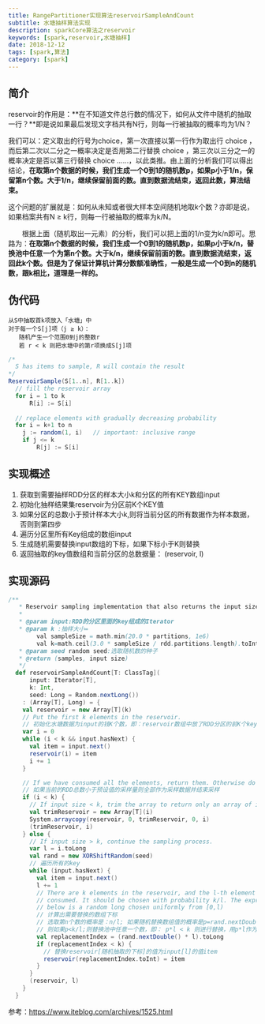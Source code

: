 ```yaml
---
title: RangePartitioner实现算法reservoirSampleAndCount
subtitle: 水塘抽样算法实现
description: sparkCore算法之reservoir
keywords: [spark,reservoir,水塘抽样]
date: 2018-12-12
tags: [spark,算法]
category: [spark]
---
```


## 简介

reservoir的作用是：**在不知道文件总行数的情况下，如何从文件中随机的抽取一行？**即是说如果最后发现文字档共有N行，则每一行被抽取的概率均为1/N？

我们可以：定义取出的行号为choice，第一次直接以第一行作为取出行 choice ，而后第二次以二分之一概率决定是否用第二行替换 choice ，第三次以三分之一的概率决定是否以第三行替换 choice ……，以此类推。由上面的分析我们可以得出结论，**在取第n个数据的时候，我们生成一个0到1的随机数p，如果p小于1/n，保留第n个数。大于1/n，继续保留前面的数。直到数据流结束，返回此数，算法结束。**

这个问题的扩展就是：如何从未知或者很大样本空间随机地取k个数？亦即是说，如果档案共有N ≥ k行，则每一行被抽取的概率为k/N。

　　根据上面（随机取出一元素）的分析，我们可以把上面的1/n变为k/n即可。思路为：**在取第n个数据的时候，我们生成一个0到1的随机数p，如果p小于k/n，替换池中任意一个为第n个数。大于k/n，继续保留前面的数。直到数据流结束，返回此k个数。但是为了保证计算机计算分数额准确性，一般是生成一个0到n的随机数，跟k相比，道理是一样的。**

## **伪代码**

```
从S中抽取首k项放入「水塘」中
对于每一个S[j]项（j ≥ k）：
   随机产生一个范围0到j的整数r
   若 r < k 则把水塘中的第r项换成S[j]项
```

```scala
/*
  S has items to sample, R will contain the result
*/
ReservoirSample(S[1..n], R[1..k])
  // fill the reservoir array
  for i = 1 to k
      R[i] := S[i]
 
  // replace elements with gradually decreasing probability
  for i = k+1 to n
    j := random(1, i)   // important: inclusive range
    if j <= k
        R[j] := S[i]
```

## 实现概述

1. 获取到需要抽样RDD分区的样本大小k和分区的所有KEY数组input
2. 初始化抽样结果集reservoir为分区前K个KEY值
3. 如果分区的总数小于预计样本大小k,则将当前分区的所有数据作为样本数据，否则到第四步
4. 遍历分区里所有Key组成的数组input
5. 生成随机需要替换input数组的下标，如果下标小于K则替换
6. 返回抽取的key值数组和当前分区的总数据量： (reservoir, l)

## 实现源码

```scala
/**
   * Reservoir sampling implementation that also returns the input size.
   *
   * @param input:RDD的分区里面的key组成的Iterator
   * @param k :抽样大小=
   		val sampleSize = math.min(20.0 * partitions, 1e6)
   		val k=math.ceil(3.0 * sampleSize / rdd.partitions.length).toInt
   * @param seed random seed:选取随机数的种子
   * @return (samples, input size)
   */
  def reservoirSampleAndCount[T: ClassTag](
      input: Iterator[T],
      k: Int,
      seed: Long = Random.nextLong())
    : (Array[T], Long) = {
    val reservoir = new Array[T](k)
    // Put the first k elements in the reservoir.
    // 初始化水塘数据为input的钱K个数，即：reservoir数组中放了RDD分区的前K个key值
    var i = 0
    while (i < k && input.hasNext) {
      val item = input.next()
      reservoir(i) = item
      i += 1
    }

    // If we have consumed all the elements, return them. Otherwise do the replacement.
    // 如果当前的RDD总数小于预设值的采样量则全部作为采样数据并结束采样
    if (i < k) {
      // If input size < k, trim the array to return only an array of input size.
      val trimReservoir = new Array[T](i)
      System.arraycopy(reservoir, 0, trimReservoir, 0, i)
      (trimReservoir, i)
    } else {
      // If input size > k, continue the sampling process.
      var l = i.toLong
      val rand = new XORShiftRandom(seed)
      // 遍历所有的key
      while (input.hasNext) {
        val item = input.next()
        l += 1
        // There are k elements in the reservoir, and the l-th element has been
        // consumed. It should be chosen with probability k/l. The expression
        // below is a random long chosen uniformly from [0,l)
        // 计算出需要替换的数组下标
        // 选取第n个数的概率是：n/l; 如果随机替换数组值的概率是p=rand.nextDouble，
        // 则如果p<k/l;则替换池中任意一个数，即： p*l < k 则进行替换，用p*l作为随机替换的下标
        val replacementIndex = (rand.nextDouble() * l).toLong
        if (replacementIndex < k) {
          // 替换reservoir[随机抽取的下标]的值为input[l]的值item
          reservoir(replacementIndex.toInt) = item
        }
      }
      (reservoir, l)
    }
  }
```

参考：https://www.iteblog.com/archives/1525.html